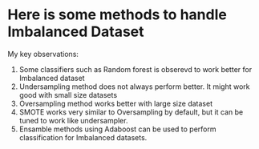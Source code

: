 # Here is some methods to handle Imbalanced Dataset


My key observations:

1. Some classifiers such as Random forest is obserevd to work better for Imbalanced dataset
2. Undersampling method does not always perform better. It might work good with small size datasets
3. Oversampling method works better with large size dataset
4. SMOTE works very similar to Oversampling by default, but it can be tuned to work like undersampler.
5. Ensamble methods using Adaboost can be used to perform classification for Imbalanced datasets.

